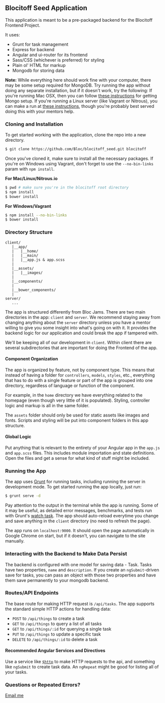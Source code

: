 ## Blocitoff Seed Application

This application is meant to be a pre-packaged backend for the Blocitoff Frontend Project.

It uses:

- Grunt for task management
- Express for backend
- Angular and ui-router for its frontend
- Sass/CSS (whichever is preferred) for styling
- Plain ol' HTML for markup
- Mongodb for storing data

__Note:__ While everything here should work fine with your computer, there may be some setup required for MongoDB. Try running the app without doing any separate installation, but if it doesn't work, try the following: If you're running Mac OSX, then you can follow [these instructions](http://docs.mongodb.org/manual/tutorial/install-mongodb-on-os-x/) for getting Mongo setup. If you're running a Linux server (like Vagrant or Nitrous), you can make a run at [these instructions](http://docs.mongodb.org/manual/tutorial/install-mongodb-on-ubuntu/), though you're probably best served doing this with your mentors help.

### Cloning and Installation

To get started working with the application, clone the repo into a new directory.

```bash
$ git clone https://github.com/Bloc/blocitoff_seed.git blocitoff
```

Once you've cloned it, make sure to install all the necessary packages. If you're on Windows using Vagrant, don't forget to use the `--no-bin-links` param with `npm install`.

__For Mac/Linux/Nitrous.io__

```bash
$ pwd # make sure you're in the blocitoff root directory
$ npm install
$ bower install
```

__For Windows/Vagrant__

```bash
$ npm install --no-bin-links
$ bower install
```

### Directory Structure

```
client/
   |__app/
   |   |__home/
   |   |__main/
   |   |__app.js & app.scss
   |
   |__assets/
   |   |__images/
   |
   |__components/
   |
   |__bower_components/
   |
server/
   ...
```

The app is structured differently from Bloc Jams. There are two main directories in the app: `client` and `server`. We recommend staying away from changing anything about the `server` directory unless you have a mentor willing to give you some insight into what's going on with it. It provides the backend logic for our application and could break the app if tampered with.

We'll be keeping all of our development in `client`. Within client there are several subdirectories that are important for doing the Frontend of the app.

#### Component Organization

The app is organized by feature, not by component type. This means that instead of having a folder for `controllers`, `models`, `styles`, etc., everything that has to do with a single feature or part of the app is grouped into one directory, regardless of language or function of the component.

For example, in the `home` directory we have everything related to the homepage (even though very little of it is populated). Styling, controller logic and markup is all in the same folder.

The `assets` folder should only be used for static assets like images and fonts. Scripts and styling will be put into component folders in this app structure.

#### Global Logic

Put anything that is relevant to the entirety of your Angular app in the `app.js` and `app.scss` files. This includes module importation and state definitions. Open the files and get a sense for what kind of stuff might be included.


### Running the App

The app uses [Grunt](http://gruntjs.com/) for running tasks, including running the server in development mode. To get started running the app locally, just run:

```bash
$ grunt serve -d
```

Pay attention to the output in the terminal while the app is running. Some of it may be useful, as detailed error messages, benchmarks, and tests run with Grunt's [watch task](https://github.com/gruntjs/grunt-contrib-watch). The app should auto-reload everytime you change and save anything in the `client` directory (no need to refresh the page).

The app runs on `localhost:9000`. It should open the page automatically in Google Chrome on start, but if it doesn't, you can navigate to the site manually.

### Interacting with the Backend to Make Data Persist

The backend is configured with one model for saving data - Task. Tasks have two properties, `name` and `description`. If you create an `ngSubmit`-driven save for tasks, you can pass an object with those two properties and have them save permanently to your mongodb backend.

### Routes/API Endpoints

The base route for making HTTP request is `/api/tasks`. The app supports the standard simple HTTP actions for handling data:

- `POST` to `/api/things` to create a task
- `GET` to `/api/things` to query a list of all tasks
- `GET` to `/api/things/:id` for querying a single task
- `PUT` to `/api/things` to update a specific task
- `DELETE` to `/api/things/:id` to delete a task

#### Recommended Angular Services and Directives

Use a service like [`$http`](https://docs.angularjs.org/api/ng/service/$http) to make HTTP requests to the api, and something like `ngSubmit` to create task data. An `ngRepeat` might be good for listing all of your tasks.

### Questions or Repeated Errors?

[Email me](mailto:joe@bloc.io)